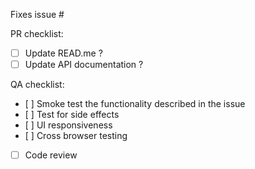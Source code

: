 Fixes issue #

PR checklist:
- [ ] Update READ.me ?
- [ ] Update API documentation ?

QA checklist:
- [ ] Smoke test the functionality described in the issue
- [ ] Test for side effects
- [ ] UI responsiveness
- [ ] Cross browser testing
- [ ] Code review

